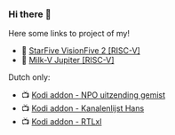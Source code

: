 ### Hi there 👋

Here some links to project of my!

- :penguin: [StarFive VisionFive 2 [RISC-V]](starfiveVisionFive2.md)
- :penguin: [Milk-V Jupiter [RISC-V]](milkVjupiter.md)

Dutch only:

- :tv: [Kodi addon - NPO uitzending gemist](kodi/npo.md)
- :tv: [Kodi addon - Kanalenlijst Hans](kodi/kanalenlijst-hans.md)
- :tv: [Kodi addon - RTLxl](kodi/rtlxl.md)

<!--
**Opvolger/Opvolger** is a ✨ _special_ ✨ repository because its `README.md` (this file) appears on your GitHub profile.

Here are some ideas to get you started:

- 🔭 I’m currently working on ...
- 🌱 I’m currently learning ...
- 👯 I’m looking to collaborate on ...
- 🤔 I’m looking for help with ...
- 💬 Ask me about ...
- 📫 How to reach me: ...
- 😄 Pronouns: ...
- ⚡ Fun fact: ...
-->
